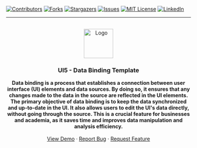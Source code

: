 <!-- PROJECT SHIELDS -->
<!--
*** I'm using markdown "reference style" links for readability.
*** Reference links are in brackets [ ] instead of parentheses ( ).
*** See the bottom of this document for the declaration of the reference variables
*** for contributors-url, forks-url, etc. This is an optional, concise syntax you may use.
*** https://www.markdownguide.org/basic-syntax/#reference-style-links
-->
[![Contributors][contributors-shield]][contributors-url]
[![Forks][forks-shield]][forks-url]
[![Stargazers][stars-shield]][stars-url]
[![Issues][issues-shield]][issues-url]
[![MIT License][license-shield]][license-url]
[![LinkedIn][linkedin-shield]][linkedin-url]

---

<!-- PROJECT LOGO -->
<br />
<div align="center">
  <a href="https://github.com/aalpkilic/ui5-dataBinding">
    <img src="images/logo.png" alt="Logo" width="80" height="80">
  </a>

  <h3 align="center">UI5 - Data Binding Template </h3>

  <p align="center">
    <strong>Data binding is a process that establishes a connection between user interface (UI) elements and data sources. By doing so, it ensures that any changes made to the data in the source are reflected in the UI elements. The primary objective of data binding is to keep the data synchronized and up-to-date in the UI. It also allows users to edit the UI's data directly, without going through the source. This is a crucial feature for businesses and academia, as it saves time and improves data manipulation and analysis efficiency.</strong>
    <br />
    <br />
    <a href="https://github.com/aalpkilic/ui5-dataBinding">View Demo</a>
    ·
    <a href="https://github.com/aalpkilic/ui5-dataBinding/issues">Report Bug</a>
    ·
    <a href="https://github.com/aalpkilic/ui5-dataBinding/issues">Request Feature</a>
  </p>
</div>


<!-- Improved compatibility of back-to-top link: See: https://github.com/othneildrew/Best-README-Template/pull/73 -->
<a name="readme-top"></a>



<!-- MARKDOWN LINKS & IMAGES -->
<!-- https://www.markdownguide.org/basic-syntax/#reference-style-links -->
[contributors-shield]: https://img.shields.io/github/contributors/aalpkilic/ui5-dataBinding.svg?style=for-the-badge
[contributors-url]: https://github.com/aalpkilic/ui5-dataBinding/graphs/contributors
[forks-shield]: https://img.shields.io/github/forks/aalpkilic/ui5-dataBinding.svg?style=for-the-badge
[forks-url]: https://github.com/aalpkilic/ui5-dataBinding/network/members
[stars-shield]: https://img.shields.io/github/stars/aalpkilic/ui5-dataBinding.svg?style=for-the-badge
[stars-url]: https://github.com/aalpkilic/ui5-dataBinding/stargazers
[issues-shield]: https://img.shields.io/github/issues/aalpkilic/ui5-dataBinding.svg?style=for-the-badge
[issues-url]: https://github.com/aalpkilic/ui5-dataBinding/issues
[license-shield]: https://img.shields.io/github/license/aalpkilic/ui5-dataBinding.svg?style=for-the-badge
[license-url]: https://github.com/aalpkilic/ui5-dataBinding/blob/main/LICENSE.txt
[linkedin-shield]: https://img.shields.io/badge/-LinkedIn-black.svg?style=for-the-badge&logo=linkedin&colorB=555
[linkedin-url]: https://linkedin.com/in/alp-kılıç-16aaa8145
[product-screenshot]: images/screenshot.png
